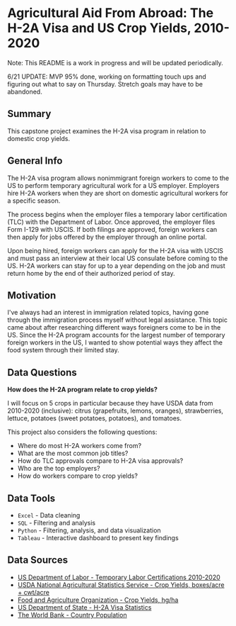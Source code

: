 # Agricultural Aid From Abroad: The H-2A Visa and US Crop Yields, 2010-2020

Note: This README is a work in progress and will be updated periodically.

6/21 UPDATE: MVP 95% done, working on formatting touch ups and figuring out what to say on Thursday. Stretch goals may have to be abandoned.


## Summary

This capstone project examines the H-2A visa program in relation to domestic crop yields.


## General Info

The H-2A visa program allows nonimmigrant foreign workers to come to the US to perform temporary agricultural work for a US employer. Employers hire H-2A workers when they are short on domestic agricultural workers for a specific season.

The process begins when the employer files a temporary labor certification (TLC) with the Department of Labor. Once approved, the employer files Form I-129 with USCIS. If both filings are approved, foreign workers can then apply for jobs offered by the employer through an online portal.

Upon being hired, foreign workers can apply for the H-2A visa with USCIS and must pass an interview at their local US consulate before coming to the US. H-2A workers can stay for up to a year depending on the job and must return home by the end of their authorized period of stay.

## Motivation

I've always had an interest in immigration related topics, having gone through the immigration process myself without legal assistance. This topic came about after researching different ways foreigners come to be in the US. Since the H-2A program accounts for the largest number of temporary foreign workers in the US, I wanted to show potential ways they affect the food system through their limited stay.


## Data Questions

**How does the H-2A program relate to crop yields?**

I will focus on 5 crops in particular because they have USDA data from 2010-2020 (inclusive): citrus (grapefruits, lemons, oranges), strawberries, lettuce, potatoes (sweet potatoes, potatoes), and tomatoes.

This project also considers the following questions:

- Where do most H-2A workers come from?
- What are the most common job titles?
- How do TLC approvals compare to H-2A visa approvals?
- Who are the top employers?
- How do workers compare to crop yields?


## Data Tools

- `Excel` - Data cleaning
- `SQL` - Filtering and analysis
- `Python` - Filtering, analysis, and data visualization
- `Tableau` - Interactive dashboard to present key findings


## Data Sources

- [US Department of Labor - Temporary Labor Certifications 2010-2020](https://www.dol.gov/agencies/eta/foreign-labor/performance)
- [USDA National Agricultural Statistics Service - Crop Yields, boxes/acre + cwt/acre](https://quickstats.nass.usda.gov/)
- [Food and Agriculture Organization - Crop Yields, hg/ha](https://www.fao.org/faostat/en/#data/QCL)
- [US Department of State - H-2A Visa Statistics](https://travel.state.gov/content/travel/en/legal/visa-law0/visa-statistics/nonimmigrant-visa-statistics.html)
- [The World Bank - Country Population](https://data.worldbank.org/indicator/SP.POP.TOTL)